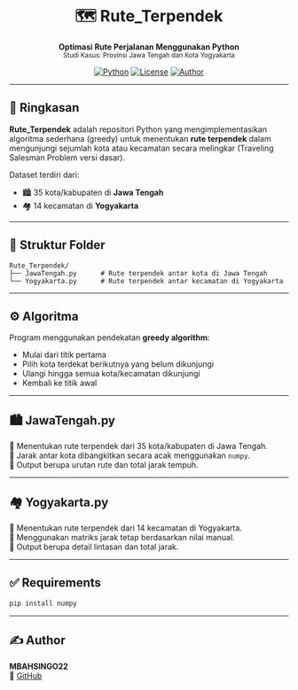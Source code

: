 <h1 align="center">🗺️ Rute_Terpendek</h1>
<p align="center">
  <b>Optimasi Rute Perjalanan Menggunakan Python</b><br>
  <sub>Studi Kasus: Provinsi Jawa Tengah dan Kota Yogyakarta</sub>
</p>

<div align="center">

[![Python](https://img.shields.io/badge/Python-3.10+-blue?logo=python)](https://www.python.org/)
[![License](https://img.shields.io/badge/License-MIT-green.svg)](LICENSE)
[![Author](https://img.shields.io/badge/Made%20by-MBAHSINGO22-blue)](https://github.com/MBAHSINGO22)

</div>

---

## 🧾 Ringkasan

**Rute_Terpendek** adalah repositori Python yang mengimplementasikan algoritma sederhana (greedy) untuk menentukan **rute terpendek** dalam mengunjungi sejumlah kota atau kecamatan secara melingkar (Traveling Salesman Problem versi dasar).

Dataset terdiri dari:
- 🏙️ 35 kota/kabupaten di **Jawa Tengah**
- 🏘️ 14 kecamatan di **Yogyakarta**

---

## 📂 Struktur Folder

```
Rute_Terpendek/
├── JawaTengah.py      # Rute terpendek antar kota di Jawa Tengah
└── Yogyakarta.py      # Rute terpendek antar kecamatan di Yogyakarta
```

---

## ⚙️ Algoritma

Program menggunakan pendekatan **greedy algorithm**:
- Mulai dari titik pertama
- Pilih kota terdekat berikutnya yang belum dikunjungi
- Ulangi hingga semua kota/kecamatan dikunjungi
- Kembali ke titik awal

---

## 🏙️ JawaTengah.py

🔹 Menentukan rute terpendek dari 35 kota/kabupaten di Jawa Tengah.  
🔹 Jarak antar kota dibangkitkan secara acak menggunakan `numpy`.  
🔹 Output berupa urutan rute dan total jarak tempuh.

---

## 🏘️ Yogyakarta.py

🔹 Menentukan rute terpendek dari 14 kecamatan di Yogyakarta.  
🔹 Menggunakan matriks jarak tetap berdasarkan nilai manual.  
🔹 Output berupa detail lintasan dan total jarak.

---

## ✅ Requirements

```bash
pip install numpy
```

---

## ✍️ Author

**MBAHSINGO22**  
🔗 [GitHub](https://github.com/MBAHSINGO22)

